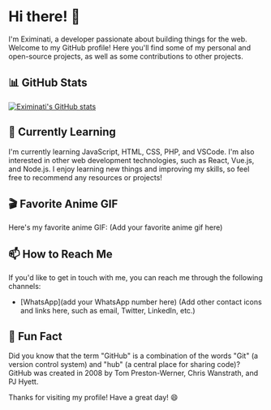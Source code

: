 # Hi there! 👋

I'm Eximinati, a developer passionate about building things for the web. Welcome to my GitHub profile! Here you'll find some of my personal and open-source projects, as well as some contributions to other projects.

## 📊 GitHub Stats

[![Eximinati's GitHub stats](https://github-readme-stats.vercel.app/api?username=Eximinati&show_icons=true&theme=radical)](https://github.com/anuraghazra/github-readme-stats)

## 🌱 Currently Learning

I'm currently learning JavaScript, HTML, CSS, PHP, and VSCode. I'm also interested in other web development technologies, such as React, Vue.js, and Node.js. I enjoy learning new things and improving my skills, so feel free to recommend any resources or projects!

## 🎬 Favorite Anime GIF

Here's my favorite anime GIF: (Add your favorite anime gif here)

## 📫 How to Reach Me

If you'd like to get in touch with me, you can reach me through the following channels:

- [WhatsApp](add your WhatsApp number here) (Add other contact icons and links here, such as email, Twitter, LinkedIn, etc.)

## 💬 Fun Fact

Did you know that the term "GitHub" is a combination of the words "Git" (a version control system) and "hub" (a central place for sharing code)? GitHub was created in 2008 by Tom Preston-Werner, Chris Wanstrath, and PJ Hyett.

Thanks for visiting my profile! Have a great day! 😄
